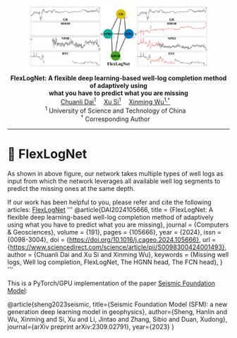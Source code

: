 <p align="center" width="100%">
<img src="assert/state_work.jpg"  width="80%" height="80%">
</p>


<div>
<div align="center">
    <strong>FlexLogNet: A flexible deep learning-based well-log completion method of adaptively using 
        </br>
        what you have to predict what you are missing</strong>
    </br>
    <a href='https://github.com/Jokercldai/' target='_blank'>Chuanli Dai<sup>1</sup></a>&emsp;
    <a href='http://cig.ustc.edu.cn/people/list.htm' target='_blank'>Xu Si<sup>1</sup></a>&emsp;
    <a href='http://cig.ustc.edu.cn/people/list.htm' target='_blank'>Xinming  Wu<sup>1,†</sup></a>&emsp;
</div>
<div>

<div align="center">
    <sup>1</sup>
    University of Science and Technology of China&emsp;
    </br>
    <!-- <sup>*</sup> Equal Contribution&emsp; -->
    <sup>†</sup> Corresponding Author&emsp;
</div>

-----------------

# 🌟 FlexLogNet
As shown in above figure, our network takes multiple types of well logs as input from which the network leverages all available well log segments to predict the missing ones at the same depth.

If our work has been helpful to you, please refer and cite the following articles: 
[FlexLogNet](https://www.sciencedirect.com/science/article/abs/pii/S0098300424001493)
'''
@article{DAI2024105666,
title = {FlexLogNet: A flexible deep learning-based well-log completion method of adaptively using what you have to predict what you are missing},
journal = {Computers & Geosciences},
volume = {191},
pages = {105666},
year = {2024},
issn = {0098-3004},
doi = {https://doi.org/10.1016/j.cageo.2024.105666},
url = {https://www.sciencedirect.com/science/article/pii/S0098300424001493},
author = {Chuanli Dai and Xu Si and Xinming Wu},
keywords = {Missing well logs, Well log completion, FlexLogNet, The HGNN head, The FCN head},
}
'''
 

This is a PyTorch/GPU implementation of the paper [Seismic Foundation Model](https://arxiv.org/abs/2309.02791):

@article{sheng2023seismic,
  title={Seismic Foundation Model (SFM): a new generation deep learning model in geophysics},
  author={Sheng, Hanlin and Wu, Xinming and Si, Xu and Li, Jintao and Zhang, Sibio and Duan, Xudong},
  journal={arXiv preprint arXiv:2309.02791},
  year={2023}
}
```
